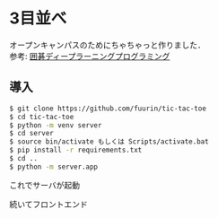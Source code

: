 # 3目並べ
オープンキャンパスのためにちゃちゃっと作りました．  
参考: [囲碁ディープラーニングプログラミング](https://www.amazon.co.jp/dp/B07RW5NN1D/ref=dp-kindle-redirect?_encoding=UTF8&btkr=1)  

## 導入
``` bash
$ git clone https://github.com/fuurin/tic-tac-toe
$ cd tic-tac-toe
$ python -m venv server
$ cd server
$ source bin/activate もしくは Scripts/activate.bat
$ pip install -r requirements.txt
$ cd ..
$ python -m server.app
```
これでサーバが起動  
  
続いてフロントエンド  
